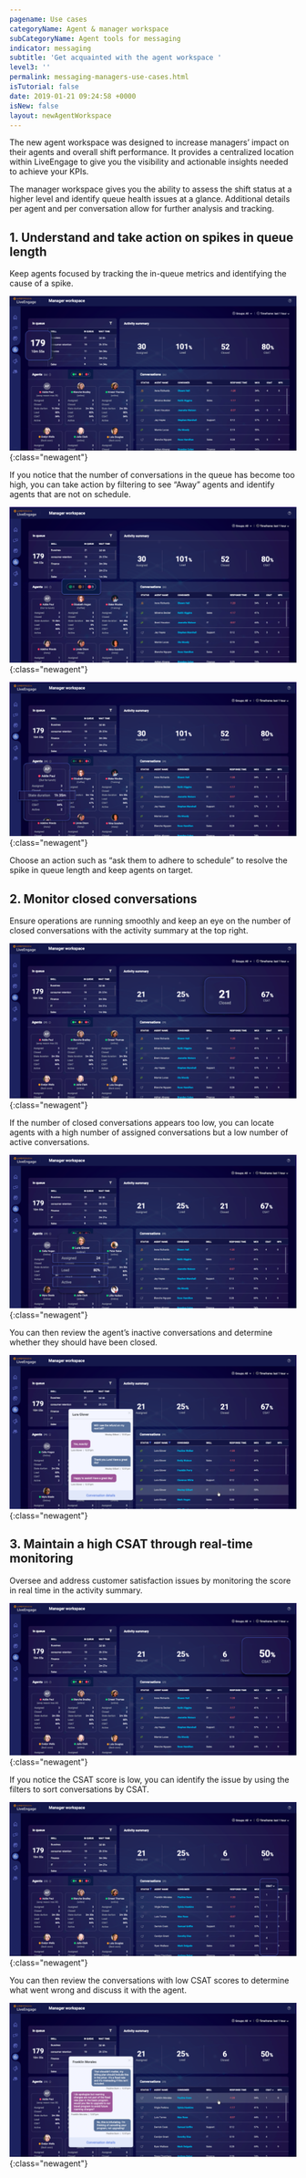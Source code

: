 ```yaml
---
pagename: Use cases
categoryName: Agent & manager workspace
subCategoryName: Agent tools for messaging
indicator: messaging
subtitle: 'Get acquainted with the agent workspace '
level3: ''
permalink: messaging-managers-use-cases.html
isTutorial: false
date: 2019-01-21 09:24:58 +0000
isNew: false
layout: newAgentWorkspace
---
```


The new agent workspace was designed to increase managers’ impact on their agents and overall shift performance. It provides a centralized location within LiveEngage to give you the visibility and actionable insights needed to achieve your KPIs. 

The manager workspace gives you the ability to assess the shift status at a higher level and identify queue health issues at a glance. Additional details per agent and per conversation allow for further analysis and tracking.

## 1. Understand and take action on spikes in queue length

Keep agents focused by tracking the in-queue metrics and identifying the cause of a spike. 

![alt text](img/new-manager-workspace-use-case-2.png){:class="newagent"}

If you notice that the number of conversations in the queue has become too high, you can take action by filtering to see “Away” agents and identify agents that are not on schedule. 

![alt text](img/new-manager-workspace-use-case-3.png){:class="newagent"}

![alt text](img/new-manager-workspace-use-case-4.png){:class="newagent"}

Choose an action such as “ask them to adhere to schedule” to resolve the spike in queue length and keep agents on target. 

## 2. Monitor closed conversations

Ensure operations are running smoothly and keep an eye on the number of closed conversations with the activity summary at the top right. 

![alt text](img/new-manager-workspace-use-case-5.png){:class="newagent"}

If the number of closed conversations appears too low, you can locate agents with a high number of assigned conversations but a low number of active conversations.

![alt text](img/new-manager-workspace-use-case-7.png){:class="newagent"}

You can then review the agent’s inactive conversations and determine whether they should have been closed.

![alt text](img/new-manager-workspace-use-case-8.png){:class="newagent"}

## 3. Maintain a high CSAT through real-time monitoring

Oversee and address customer satisfaction issues by monitoring the score in real time in the activity summary. 

![alt text](img/new-manager-workspace-use-case-9.png){:class="newagent"}

If you notice the CSAT score is low, you can identify the issue by using the filters to sort conversations by CSAT. 

![alt text](img/new-manager-workspace-use-case-10.png){:class="newagent"}

You can then review the conversations with low CSAT scores to determine what went wrong and discuss it with the agent. 

![alt text](img/new-manager-workspace-use-case-11.png){:class="newagent"}
